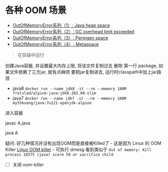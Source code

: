 # 各种 OOM 场景
- [OutOfMemoryError系列（1）: Java heap space](https://blog.csdn.net/renfufei/article/details/76350794)
- [OutOfMemoryError系列（2）: GC overhead limit exceeded](https://blog.csdn.net/renfufei/article/details/77585294)
- [OutOfMemoryError系列（3）: Permgen space](https://blog.csdn.net/renfufei/article/details/77994177#commentBox)
- [OutOfMemoryError系列（4）: Metaspace](https://blog.csdn.net/renfufei/article/details/78061354)

> 在容器中运行

创建Java容器, 并设置最大内存上限, 将该文件复制过去
删除 第一行 package, 如果文件依赖了三方jar, 就有点麻烦 要把jar复制进去, 运行时classpath中加上jar路径

- java8 `docker run --name jdk8 -it --rm --memory 100M frolvlad/alpine-java:jdk8.202.08-slim`
- java7 `docker run --name jdk7 -it --rm --memory 100M  mythkuang/java:7u121-openjdk-alpine`

进入容器

javac A.java

java A

疑问: 好几种情况并没有出现OOM而是直接被Killed了 
    - 这是因为 Linux 的 OOM Killer [Linux OOM killer](https://segmentfault.com/a/1190000008268803)
    - 可执行 dmesg 看到类似于 `Out of memory: Kill process 10375 (java) score 59 or sacrifice child`

- [ ] 关闭 oom-killer
